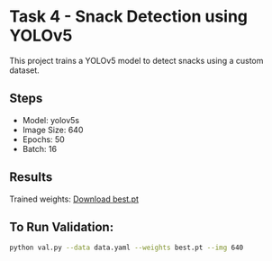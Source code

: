 # Task 4 - Snack Detection using YOLOv5

This project trains a YOLOv5 model to detect snacks using a custom dataset.

## Steps

- Model: yolov5s
- Image Size: 640
- Epochs: 50
- Batch: 16

## Results

Trained weights: [Download best.pt](https://drive.google.com/your-link)

## To Run Validation:
```bash
python val.py --data data.yaml --weights best.pt --img 640
